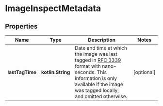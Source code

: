 
# ImageInspectMetadata

## Properties
| Name | Type | Description | Notes |
| ------------ | ------------- | ------------- | ------------- |
| **lastTagTime** | **kotlin.String** | Date and time at which the image was last tagged in [RFC 3339](https://www.ietf.org/rfc/rfc3339.txt) format with nano-seconds.  This information is only available if the image was tagged locally, and omitted otherwise.  |  [optional] |



